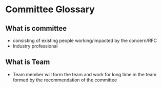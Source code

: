 # Committee Glossary

## What is committee

- consisting of existing people working/impacted by the concern/RFC
- Industry professional

## What is Team
- Team member will form the team and work for long time in the team formed by the recommendation of the committee

